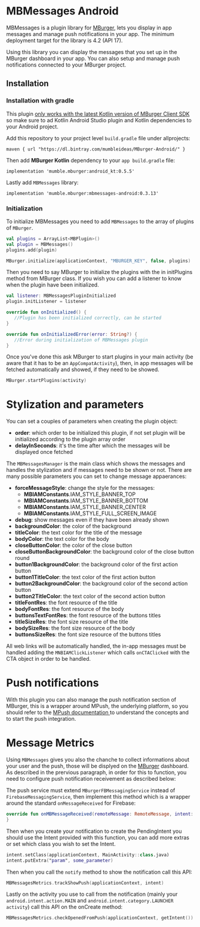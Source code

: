 # MBMessages Android

MBMessages is a plugin library for [MBurger](https://mburger.cloud), lets you display in app messages and manage push notifications in your app. The minimum deployment target for the library is 4.2 (API 17).

Using this library you can display the messages that you set up in the MBurger dashboard in your app. You can also setup and manage push notifications connected to your MBurger project.

## Installation

### Installation with gradle

This plugin <u>only works with the latest Kotlin version of MBurger Client SDK</u> so make sure to ad Kotlin Android Studio plugin and Kotlin dependencies to your Android project.

Add this repository to your project level `build.gradle` file under allprojects:

```
maven { url "https://dl.bintray.com/mumbleideas/MBurger-Android/" }
```

Then add **MBurger Kotlin** dependency to your `app build.gradle` file:

```
implementation 'mumble.mburger:android_kt:0.5.5'
```

Lastly add `MBMessages` library:

```
implementation 'mumble.mburger:mbmessages-android:0.3.13'
```



### Initialization

To initialize MBMessages you need to add `MBMessages` to the array of plugins of `MBurger`.

```kotlin
val plugins = ArrayList<MBPlugin>()
val plugin = MBMessages()
plugins.add(plugin)

MBurger.initialize(applicationContext, "MBURGER_KEY", false, plugins)
```

Then you need to say MBurger to initialize the plugins with the in initPlugins method from MBurger class. If you wish you can add a listener to know when the plugin have been initialized.

```kotlin
val listener: MBMessagesPluginInitialized
plugin.initListener = listener

override fun onInitialized() {
   //Plugin has been initialized correctly, can be started
}

override fun onInitializedError(error: String?) {
   //Error during initialization of MBMessages plugin
}
```

Once you've done this ask MBurger to start plugins in your main activity (be aware that it has to be an `AppCompatActivity`), then, in app messages will be fetched automatically and showed, if they need to be showed.

```kotlin
MBurger.startPlugins(activity)
```



# Stylization and parameters

You can set a couples of parameters when creating the plugin object:

- **order**: which order to be initialized this plugin, if not set plugin will be initialized according to the plugin array order
- **delayInSeconds**: it's the time after which the messages will be displayed once fetched

The `MBMessagesManager` is the main class which shows the messages and handles the stylization and if messages need to be shown or not. There are many possible parameters you can set to change message appaerances:

- **forceMessageStyle**: change the style for the messages:
  - **MBIAMConstants**.IAM_STYLE_BANNER_TOP
  - **MBIAMConstants**.IAM_STYLE_BANNER_BOTTOM
  - **MBIAMConstants**.IAM_STYLE_BANNER_CENTER
  - **MBIAMConstants**.IAM_STYLE_FULL_SCREEN_IMAGE
- **debug**: show messages even if they have been already shown
- **backgroundColor**: the color of the background
- **titleColor**: the text color for the title of the message
- **bodyColor**: the text color for the body
- **closeButtonColor**: the color of the close button
- **closeButtonBackgroundColor**: the background color of the close button round
- **button1BackgroundColor**: the background color of the first action button
- **button1TitleColor**: the text color of the first action button
- **button2BackgroundColor**: the background color of the second action button
- **button2TitleColor**: the text color of the second action button
- **titleFontRes**: the font resource of the title
- **bodyFontRes**: the font resource  of the body
- **buttonsTextFontRes**: the font resource of the buttons titles
- **titleSizeRes**: the font size resource of the title
- **bodySizeRes**: the font size resource of the body
- **buttonsSizeRes**: the font size resource of the buttons titles



All web links will be automatically handled, the in-app messages must be handled adding the `MNBIAMClickListener` which calls `onCTAClicked` with the CTA object in order to be handled.



# Push notifications

With this plugin you can also manage the push notification section of MBurger, this is a wrapper around MPush, the underlying platform, so you should refer to the [MPush documentation ](https://github.com/Mumble-SRL/MBPush-Android)to understand the concepts and to start the push integration.



# Message Metrics

Using `MBMessages` gives you also the chanche to collect informations about your user and the push, those will be displyed on the [MBurger](https://mburger.cloud/) dashboard. As described in the prervious paragraph, in order for this to function, you need to configure push notification receivement as described below:

The push service must extend `MBurgerFBMessagingService` instead of `FirebaseMessagingService`, then implement this method which is a wrapper around the standard `onMessageReceived` for Firebase:

```kotlin
override fun onMBMessageReceived(remoteMessage: RemoteMessage, intent: Intent) {
}
```

Then when you create your notification to create the PendingIntent you should use the Intent provided with this function, you can add more extras or set which class you wish to set the Intent.

```kotlin
intent.setClass(applicationContext, MainActivity::class.java)
intent.putExtra("param", some_parameter)
```

Then when you call the `notify` method to show the notification call this API:

```kotlin
MBMessagesMetrics.trackShowPush(applicationContext, intent)
```

Lastly on the activity you use to call from the notification (mainly your `android.intent.action.MAIN` and `android.intent.category.LAUNCHER activity`) call this API on the onCreate method:

```kotlin
MBMessagesMetrics.checkOpenedFromPush(applicationContext, getIntent())
```